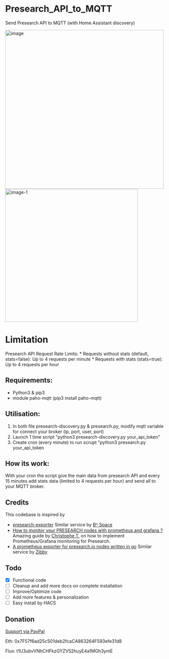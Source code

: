 # Presearch_API_to_MQTT
Send Presearch API to MQTT (with Home Assistant discovery)

<img width="502" alt="image" src="https://github.com/byackee/Presearch_API_to_MQTT/assets/4707496/32633fe9-bf5c-4500-8c5d-5c7f59a60b56">       <img width="420" alt="image-1" src="https://github.com/byackee/Presearch_API_to_MQTT/assets/4707496/28aff644-e5b9-4c56-938f-d2fee90829bd">

# Limitation
  Presearch API Request Rate Limits:
    * Requests without stats (default, stats=false): Up to 4 requests per minute
    * Requests with stats (stats=true): Up to 4 requests per hour

## Requirements:
  * Python3 & pip3
  * module paho-mqtt (pip3 install paho-mqtt)

## Utilisation:
  1) In both file presearch-discovery.py & presearch.py, modify mqtt variable for connect your broker (ip, port, user, port)
  2) Launch 1 time script "python3 presearch-discovery.py your_api_token"
  3) Create cron (every minute) to run scrupt "python3 presearch.py your_api_token

## How its work:
With your cron the script give the main data from presearch API and every 15 minutes add stats data (limited to 4 requests per hour) and send all to your MQTT broker.

## Credits

This codebase is inspired by
- [presearch-exporter](https://github.com/b-n-space/presearch-exporter)
 Similar service by [Bᴺ Space]([https://github.com/Zibby](https://github.com/b-n-space))
- [How to monitor your PRESEARCH nodes with prometheus and grafana ?](https://libremaster.com/presearch-node-grafana/)
  Amazing guide by [Christophe T.](https://libremaster.com/contact/) on how to implement Prometheus/Grafana monitoring
  for Presearch.
- [A prometheus exporter for presearch.io nodes written in go](https://github.com/Zibby/presearch-node-exporter)
  Similar service by [Zibby](https://github.com/Zibby)

## Todo
- [x] Functional code
- [ ] Cleanup and add more docs on complete installation
- [ ] Improve/Optimize code
- [ ] Add more features & personalization
- [ ] Easy install by HACS

## Donation
  [Support via PayPal](https://www.paypal.me/byackee/)
  
  Eth: 0x7F57f6ad25c501deb2fcaCA863264F593efe31d8
  
  Flux: t1U3ubvVNhCHFkzGYZV52huyE4a1MGh3ymE
